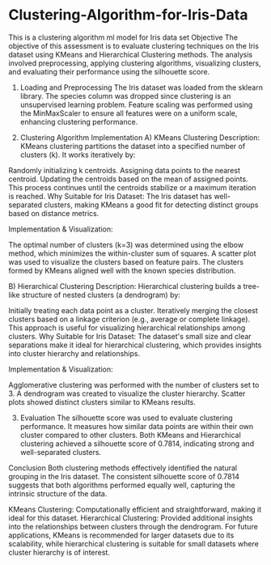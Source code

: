# Clustering-Algorithm-for-Iris-Data
This is a clustering algorithm ml model for Iris data set
Objective
The objective of this assessment is to evaluate clustering techniques on the Iris dataset using KMeans and Hierarchical Clustering methods. The analysis involved preprocessing, applying clustering algorithms, visualizing clusters, and evaluating their performance using the silhouette score.

1. Loading and Preprocessing
The Iris dataset was loaded from the sklearn library.
The species column was dropped since clustering is an unsupervised learning problem.
Feature scaling was performed using the MinMaxScaler to ensure all features were on a uniform scale, enhancing clustering performance.

2. Clustering Algorithm Implementation
A) KMeans Clustering
Description:
KMeans clustering partitions the dataset into a specified number of clusters (k). It works iteratively by:

Randomly initializing k centroids.
Assigning data points to the nearest centroid.
Updating the centroids based on the mean of assigned points.
This process continues until the centroids stabilize or a maximum iteration is reached.
Why Suitable for Iris Dataset:
The Iris dataset has well-separated clusters, making KMeans a good fit for detecting distinct groups based on distance metrics.

Implementation & Visualization:

The optimal number of clusters (k=3) was determined using the elbow method, which minimizes the within-cluster sum of squares.
A scatter plot was used to visualize the clusters based on feature pairs.
The clusters formed by KMeans aligned well with the known species distribution.

B) Hierarchical Clustering
Description:
Hierarchical clustering builds a tree-like structure of nested clusters (a dendrogram) by:

Initially treating each data point as a cluster.
Iteratively merging the closest clusters based on a linkage criterion (e.g., average or complete linkage).
This approach is useful for visualizing hierarchical relationships among clusters.
Why Suitable for Iris Dataset:
The dataset's small size and clear separations make it ideal for hierarchical clustering, which provides insights into cluster hierarchy and relationships.

Implementation & Visualization:

Agglomerative clustering was performed with the number of clusters set to 3.
A dendrogram was created to visualize the cluster hierarchy.
Scatter plots showed distinct clusters similar to KMeans results.


3. Evaluation
The silhouette score was used to evaluate clustering performance. It measures how similar data points are within their own cluster compared to other clusters.
Both KMeans and Hierarchical clustering achieved a silhouette score of 0.7814, indicating strong and well-separated clusters.


Conclusion
Both clustering methods effectively identified the natural grouping in the Iris dataset. The consistent silhouette score of 0.7814 suggests that both algorithms performed equally well, capturing the intrinsic structure of the data.

KMeans Clustering: Computationally efficient and straightforward, making it ideal for this dataset.
Hierarchical Clustering: Provided additional insights into the relationships between clusters through the dendrogram.
For future applications, KMeans is recommended for larger datasets due to its scalability, while hierarchical clustering is suitable for small datasets where cluster hierarchy is of interest.
